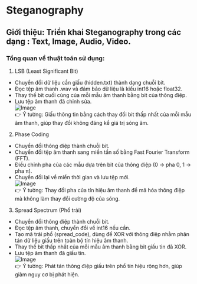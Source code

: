 # Steganography
## Giới thiệu: Triển khai Steganography trong các dạng : Text, Image, Audio, Video.

### Tổng quan về thuật toán sử dụng: 
1. LSB (Least Significant Bit)
* Chuyển đổi dữ liệu cần giấu (hidden.txt) thành dạng chuỗi bit.
* Đọc tệp âm thanh .wav và đảm bảo dữ liệu là kiểu int16 hoặc float32.
* Thay thế bit cuối cùng của mỗi mẫu âm thanh bằng bit của thông điệp.
* Lưu tệp âm thanh đã chỉnh sửa.<br>
![Image](https://github.com/user-attachments/assets/5eaea1c6-1b35-45e2-9786-facf90824742)<br>
👉 Ý tưởng: Giấu thông tin bằng cách thay đổi bit thấp nhất của mỗi mẫu âm thanh, giúp thay đổi không đáng kể giá trị sóng âm.

2. Phase Coding
* Chuyển đổi thông điệp thành chuỗi bit.
* Chuyển đổi tệp âm thanh sang miền tần số bằng Fast Fourier Transform (FFT).
* Điều chỉnh pha của các mẫu dựa trên bit của thông điệp (0 → pha 0, 1 → pha π).
* Chuyển đổi lại về miền thời gian và lưu tệp mới.<br>
![Image](https://github.com/user-attachments/assets/09dd44bf-e5ae-4f03-8260-b7e1b126d979)<br>
👉 Ý tưởng: Thay đổi pha của tín hiệu âm thanh để mã hóa thông điệp mà không làm thay đổi cường độ của sóng.

3. Spread Spectrum (Phổ trải)
* Chuyển đổi thông điệp thành chuỗi bit.
* Đọc tệp âm thanh, chuyển đổi về int16 nếu cần.
* Tạo mã trải phổ (spread_code), dùng để XOR với thông điệp nhằm phân tán dữ liệu giấu trên toàn bộ tín hiệu âm thanh.
* Thay thế bit thấp nhất của mỗi mẫu âm thanh bằng bit giấu tin đã XOR.
* Lưu tệp âm thanh đã giấu tin.<br>
![Image](https://github.com/user-attachments/assets/664754d0-7fe1-4578-ad27-ecbc10a7f8c8)<br>
👉 Ý tưởng: Phát tán thông điệp giấu trên phổ tín hiệu rộng hơn, giúp giảm nguy cơ bị phát hiện.




